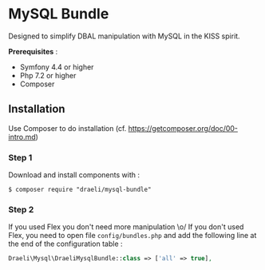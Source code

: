 # MySQL Bundle

Designed to simplify DBAL manipulation with MySQL in the KISS spirit.

__Prerequisites__ :  
- Symfony 4.4 or higher  
- Php 7.2 or higher  
- Composer  

## Installation

Use Composer to do installation (cf. https://getcomposer.org/doc/00-intro.md)

### Step 1
Download and install components with :
```console
$ composer require "draeli/mysql-bundle"
```

### Step 2
If you used Flex you don't need more manipulation \o/
If you don't used Flex, you need to open file  `config/bundles.php` and add the following line at the end of the configuration table : 
```php
Draeli\Mysql\DraeliMysqlBundle::class => ['all' => true],
```